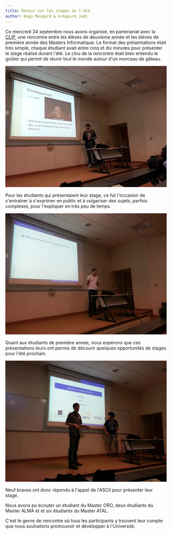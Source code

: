 ```yaml
---
title: Retour sur les stages de l'été
author: Hugo Mougard & Grégoire Jadi
---
```


Ce mercredi 24 septembre nous avons organisé, en partenariat avec la
[CLIP][1], une rencontre entre les élèves de deuxième année et les
élèves de première année des Masters Informatique. Le format des
présentations était très simple, chaque étudiant avait entre cinq et
dix minutes pour présenter le stage réalisé durant l'été. Le clou de
la rencontre était bien entendu le goûter qui permit de réunir tout le
monde autour d'un morceau de gâteau.

<div></div><!--more-->

![Joseph parle de son stage à Dictanova][2]

Pour les étudiants qui présentaient leur stage, ce fut l'occasion de
s'entraîner à s'exprimer en public et à vulgariser des sujets, parfois
complexes, pour l'expliquer en très peu de temps.

![Greg présente le Google Summer of Code][3]

Quant aux étudiants de première année, nous espérons que ces
présentations leurs ont permis de décourir quelques opportunités de
stages pour l'été prochain.

![Rémi nous raconte l'Irlande vue depuis un stage][4]

Neuf braves ont donc répondu à l'appel de l'ASCII pour présenter leur
stage.

Nous avons pu écouter un étudiant du Master ORO, deux étudiants du
Master ALMA et et six étudiants du Master ATAL.

C'est le genre de rencontre où tous les participants y trouvent leur
compte que nous souhaitons promouvoir et développer à l'Université.

[1]: http://www.sciences-techniques.univ-nantes.fr/1303114685728/0/fiche___pagelibre/

[2]: /assets/img/internships-joseph.jpg

[3]: /assets/img/internships-greg.jpg

[4]: /assets/img/internships-remi.jpg